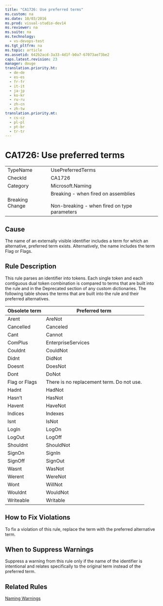 ```yaml
---
title: "CA1726: Use preferred terms"
ms.custom: na
ms.date: 10/03/2016
ms.prod: visual-studio-dev14
ms.reviewer: na
ms.suite: na
ms.technology: 
  - vs-devops-test
ms.tgt_pltfrm: na
ms.topic: article
ms.assetid: 642b2acd-3a33-4d1f-b0a7-67073ae73be2
caps.latest.revision: 23
manager: douge
translation.priority.ht: 
  - de-de
  - es-es
  - fr-fr
  - it-it
  - ja-jp
  - ko-kr
  - ru-ru
  - zh-cn
  - zh-tw
translation.priority.mt: 
  - cs-cz
  - pl-pl
  - pt-br
  - tr-tr
---
```

# CA1726: Use preferred terms
|||  
|-|-|  
|TypeName|UsePreferredTerms|  
|CheckId|CA1726|  
|Category|Microsoft.Naming|  
|Breaking Change|Breaking - when fired on assemblies<br /><br /> Non-breaking - when fired on type parameters|  
  
## Cause  
 The name of an externally visible identifier includes a term for which an alternative, preferred term exists. Alternatively, the name includes the term Flag or Flags.  
  
## Rule Description  
 This rule parses an identifier into tokens. Each single token and each contiguous dual token combination is compared to terms that are built into the rule and in the Deprecated section of any custom dictionaries. The following table shows the terms that are built into the rule and their preferred alternatives.  
  
|Obsolete term|Preferred term|  
|-------------------|--------------------|  
|Arent|AreNot|  
|Cancelled|Canceled|  
|Cant|Cannot|  
|ComPlus|EnterpriseServices|  
|Couldnt|CouldNot|  
|Didnt|DidNot|  
|Doesnt|DoesNot|  
|Dont|DoNot|  
|Flag or Flags|There is no replacement term. Do not use.|  
|Hadnt|HadNot|  
|Hasn’t|HasNot|  
|Havent|HaveNot|  
|Indices|Indexes|  
|Isnt|IsNot|  
|LogIn|LogOn|  
|LogOut|LogOff|  
|Shouldnt|ShouldNot|  
|SignOn|SignIn|  
|SignOff|SignOut|  
|Wasnt|WasNot|  
|Werent|WereNot|  
|Wont|WillNot|  
|Wouldnt|WouldNot|  
|Writeable|Writable|  
  
## How to Fix Violations  
 To fix a violation of this rule, replace the term with the preferred alternative term.  
  
## When to Suppress Warnings  
 Suppress a warning from this rule only if the name of the identifier is intentional and relates specifically to the original term instead of the preferred term.  
  
## Related Rules  
 [Naming Warnings](../VS_IDE/Naming-Warnings.md)